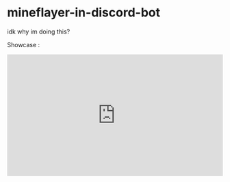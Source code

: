 # mineflayer-in-discord-bot
idk why im doing this?

Showcase : 
<div style="position:relative; width:100%; height:0px; padding-bottom:56.250%"><iframe allow="fullscreen" allowfullscreen height="100%" src="https://streamable.com/e/1q6vlm?" width="100%" style="border:none; width:100%; height:100%; position:absolute; left:0px; top:0px; overflow:hidden;"></iframe></div>
